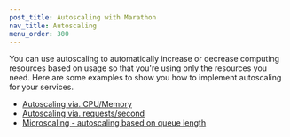 ```yaml
---
post_title: Autoscaling with Marathon
nav_title: Autoscaling
menu_order: 300
---
```


You can use autoscaling to automatically increase or decrease computing resources based on usage so that you're using only the resources you need. Here are some examples to show you how to implement autoscaling for your services.

- [Autoscaling via. CPU/Memory](cpu-memory/)
- [Autoscaling via. requests/second](requests-second/)
- [Microscaling - autoscaling based on queue length](microscaling-queue/)